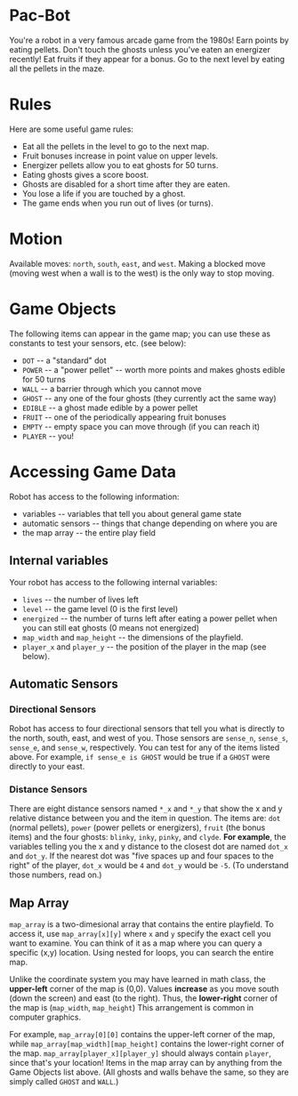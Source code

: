# Pac-Bot

You're a robot in a very famous arcade game from the 1980s! Earn points by eating pellets. Don't touch the ghosts unless you've eaten an energizer recently! Eat fruits if they appear for a bonus. Go to the next level by eating all the pellets in the maze.

# Rules

Here are some useful game rules:

 * Eat all the pellets in the level to go to the next map.
 * Fruit bonuses increase in point value on upper levels.
 * Energizer pellets allow you to eat ghosts for 50 turns.
 * Eating ghosts gives a score boost.
 * Ghosts are disabled for a short time after they are eaten.
 * You lose a life if you are touched by a ghost.
 * The game ends when you run out of lives (or turns).

# Motion

Available moves: `north`, `south`, `east`, and `west`. Making a blocked move (moving west when a wall is to the west) is the only way to stop moving.

# Game Objects

The following items can appear in the game map; you can use these as constants to test your sensors, etc. (see below):
 * `DOT` -- a "standard" dot
 * `POWER` -- a "power pellet" -- worth more points and makes ghosts edible for 50 turns
 * `WALL` -- a barrier through which you cannot move
 * `GHOST` -- any one of the four ghosts (they currently act the same way)
 * `EDIBLE` -- a ghost made edible by a power pellet
 * `FRUIT` -- one of the periodically appearing fruit bonuses
 * `EMPTY` -- empty space you can move through (if you can reach it)
 * `PLAYER` -- you!

# Accessing Game Data

Robot has access to the following information:

 * variables -- variables that tell you about general game state
 * automatic sensors -- things that change depending on where you are
 * the map array -- the entire play field

## Internal variables

Your robot has access to the following internal variables:

 * `lives` -- the number of lives left
 * `level` -- the game level (0 is the first level)
 * `energized` -- the number of turns left after eating a power pellet when you can still eat ghosts (0 means not energized)
 * `map_width` and `map_height` -- the dimensions of the playfield.
 * `player_x` and `player_y` -- the position of the player in the map (see below).

## Automatic Sensors
### Directional Sensors
Robot has access to four directional sensors that tell you what is directly to the north, south, east, and west of you. Those sensors are `sense_n`, `sense_s`, `sense_e`, and `sense_w`, respectively. You can test for any of the items listed above. For example, `if sense_e is GHOST` would be true if a `GHOST` were directly to your east.

### Distance Sensors
There are eight distance sensors named `*_x` and `*_y` that show the x and y relative distance between you and the item in question. The items are: `dot` (normal pellets), `power` (power pellets or energizers), `fruit` (the bonus items) and the four ghosts: `blinky`, `inky`, `pinky`, and `clyde`. **For example**, the variables telling you the x and y distance to the closest dot are named `dot_x` and `dot_y`. If the nearest dot was "five spaces up and four spaces to the right" of the player, `dot_x` would be `4` and `dot_y` would be `-5`. (To understand those numbers, read on.)

## Map Array

`map_array` is a two-dimesional array that contains the entire playfield. To access it, use `map_array[x][y]` where `x` and `y` specify the exact cell you want to examine. You can think of it as a map where you can query a specific (x,y) location. Using nested for loops, you can search the entire map.  

Unlike the coordinate system you may have learned in math class, the **upper-left** corner of the map is (0,0). Values **increase** as you move south (down the screen) and east (to the right). Thus, the **lower-right** corner of the map is (`map_width`, `map_height`) This arrangement is common in computer graphics.

For example, `map_array[0][0]` contains the upper-left corner of the map, while `map_array[map_width][map_height]` contains the lower-right corner of the map. `map_array[player_x][player_y]` should always contain `player`, since that's your location! Items in the map array can by anything from the Game Objects list above. (All ghosts and walls behave the same, so they are simply called `GHOST` and `WALL`.) 
